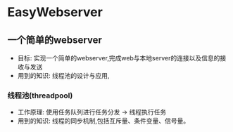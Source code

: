 # EasyWebserver
## 一个简单的webserver
- 目标: 实现一个简单的webserver,完成web与本地server的连接以及信息的接收与发送 
- 用到的知识: 线程池的设计与应用,
### 线程池(threadpool)
- 工作原理: 使用任务队列进行任务分发 -> 线程执行任务
- 用到的知识: 线程的同步机制,包括互斥量、条件变量、信号量。